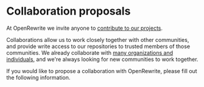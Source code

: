# Collaboration proposals

At OpenRewrite we invite anyone to [contribute to our projects](https://github.com/openrewrite/.github/blob/main/CONTRIBUTING.md#ways-to-contribute).

Collaborations allow us to work closely together with other communities, and provide write access to our repositories to trusted members of those communities.
We already collaborate with [many organizations and individuals](https://github.com/orgs/openrewrite/repositories?q=&type=public&language=&sort=stargazers), and we're always looking for new communities to work together.

If you would like to propose a collaboration with OpenRewrite, please fill out the following information.
